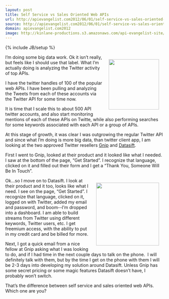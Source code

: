 ```yaml
---
layout: post
title: Self Service vs Sales Oriented Web APIs
url: http://apievangelist.com2012/06/01/self-service-vs-sales-oriented-web-apis/
source: http://apievangelist.com2012/06/01/self-service-vs-sales-oriented-web-apis/
domain: apievangelist.com2012
image: http://kinlane-productions.s3.amazonaws.com/api-evangelist-site/blog/gnip-logo.jpg
---
```

{% include JB/setup %}
<p><img style="padding: 15px;" src="http://kinlane-productions.s3.amazonaws.com/api-evangelist/gnip/gnip-logo.jpg" alt="" width="160" align="right" /></p>
<p>I&rsquo;m doing some big data work.  Ok it isn&rsquo;t really, but feels like I should use that label.   What I&rsquo;m actually doing is analyzing the Twitter activity of top APIs.</p>
<p>I have the twitter handles of 100 of the popular web APIs.  I have been pulling and analyzing the Tweets from each of these accounts via the Twitter API for some time now.</p>
<p>It is time that I scale this to about 500 API twitter accounts, and also start monitoring mentions of each of these APIs on Twitte, while also performing searches for some keywords associated with each API or a group of APIs.</p>
<p>At this stage of growth, it was clear I was outgrowing the regular Twitter API and since what I&rsquo;m doing is more big data, than twitter client app, I am looking at the two approved Twitter resellers <a title="Gnip" href="http://gnip.com/">Gnip</a> and <a title="Datasift" href="http://datasift.com/">Datasift</a>.</p>
<p>First I went to Gnip,  looked at their product and it looked like what I needed.  I saw at the bottom of the page, &ldquo;Get Started&rdquo;.  I recognize that language, clicked on it and filled out their form and I get a &ldquo;Thank You, Someone Will Be In Touch&rdquo;.</p>
<p><img style="padding: 15px;" src="http://kinlane-productions.s3.amazonaws.com/api-evangelist/datasift/datasift-logo.png" alt="" width="200" align="right" /></p>
<p>Ok...so I move on to Datasift.  I look at their product and it too, looks like what I need.  I see on the page, &ldquo;Get Started&rdquo;.  I recognize that language, clicked on it, logged on with Twitter, added my email and password, and boom--I&rsquo;m dropped into a dashboard.  I am able to build streams from Twitter using different keywords, Twitter users, etc.  I get freemium access, with the ability to put in my credit card and be billed for more.</p>
<p>Next, I got a quick email from a nice fellow at Gnip asking what I was looking to do, and if I had time in the next couple days to talk on the phone. &nbsp;I will definitely talk with them, but by the time I get on the phone with them I will be 2-3 days into developing my solution around Datasift.  Unless Gnip has some secret pricing or some magic features Datasift doesn&rsquo;t have, I probably won&rsquo;t switch.</p>
<p>That&rsquo;s the difference between self service and sales oriented web APIs.  Which one are you?</p>

